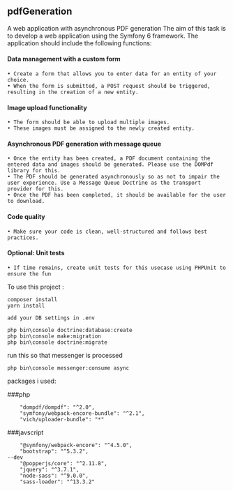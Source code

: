 ## pdfGeneration
A web application with asynchronous PDF generation
The aim of this task is to develop a web application using the Symfony 6 framework.
The application
should include the following functions:
#### Data management with a custom form 
    • Create a form that allows you to enter data for an entity of your choice.
    • When the form is submitted, a POST request should be triggered, resulting in the creation of a new entity.
#### Image upload functionality
    • The form should be able to upload multiple images.
    • These images must be assigned to the newly created entity.
#### Asynchronous PDF generation with message queue
    • Once the entity has been created, a PDF document containing the entered data and images should be generated. Please use the DOMPdf library for this.
    • The PDF should be generated asynchronously so as not to impair the user experience. Use a Message Queue Doctrine as the transport provider for this.
    • Once the PDF has been completed, it should be available for the user to download.
#### Code quality
    • Make sure your code is clean, well-structured and follows best practices.
#### Optional: Unit tests
    • If time remains, create unit tests for this usecase using PHPUnit to ensure the fun

To use this project :

    composer install
    yarn install

    add your DB settings in .env

    php bin\console doctrine:database:create
    php bin\console make:migration
    php bin\console doctrine:migrate

run this so that messenger is processed

    php bin\console messenger:consume async
    
packages i used:

###php


        "dompdf/dompdf": "^2.0",
        "symfony/webpack-encore-bundle": "^2.1",
        "vich/uploader-bundle": "*"


###javscript


        "@symfony/webpack-encore": "^4.5.0",
        "bootstrap": "^5.3.2",
    --dev
        "@popperjs/core": "^2.11.8",
        "jquery": "^3.7.1",
        "node-sass": "^9.0.0",
        "sass-loader": "^13.3.2"



